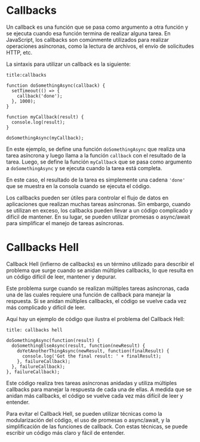 # Callbacks

Un callback es una función que se pasa como argumento a otra función y se ejecuta cuando esa función termina de realizar alguna tarea. En JavaScript, los callbacks son comúnmente utilizados para realizar operaciones asíncronas, como la lectura de archivos, el envío de solicitudes HTTP, etc.

La sintaxis para utilizar un callback es la siguiente:

```ad-note
title:callbacks
```
```
function doSomethingAsync(callback) {
  setTimeout(() => {
    callback('done');
  }, 1000);
}

function myCallback(result) {
  console.log(result);
}

doSomethingAsync(myCallback);
```

En este ejemplo, se define una función `doSomethingAsync` que realiza una tarea asíncrona y luego llama a la función `callback` con el resultado de la tarea. Luego, se define la función `myCallback` que se pasa como argumento a `doSomethingAsync` y se ejecuta cuando la tarea está completa.

En este caso, el resultado de la tarea es simplemente una cadena `'done'` que se muestra en la consola cuando se ejecuta el código.

Los callbacks pueden ser útiles para controlar el flujo de datos en aplicaciones que realizan muchas tareas asíncronas. Sin embargo, cuando se utilizan en exceso, los callbacks pueden llevar a un código complicado y difícil de mantener. En su lugar, se pueden utilizar promesas o async/await para simplificar el manejo de tareas asíncronas.

# Callbacks Hell

Callback Hell (infierno de callbacks) es un término utilizado para describir el problema que surge cuando se anidan múltiples callbacks, lo que resulta en un código difícil de leer, mantener y depurar.

Este problema surge cuando se realizan múltiples tareas asíncronas, cada una de las cuales requiere una función de callback para manejar la respuesta. Si se anidan múltiples callbacks, el código se vuelve cada vez más complicado y difícil de leer.

Aquí hay un ejemplo de código que ilustra el problema del Callback Hell:

```ad-note
title: callbacks hell
```
```
doSomethingAsync(function(result) {
  doSomethingElseAsync(result, function(newResult) {
    doYetAnotherThingAsync(newResult, function(finalResult) {
      console.log('Got the final result: ' + finalResult);
    }, failureCallback);
  }, failureCallback);
}, failureCallback);
```

Este código realiza tres tareas asíncronas anidadas y utiliza múltiples callbacks para manejar la respuesta de cada una de ellas. A medida que se anidan más callbacks, el código se vuelve cada vez más difícil de leer y entender.

Para evitar el Callback Hell, se pueden utilizar técnicas como la modularización del código, el uso de promesas o async/await, y la simplificación de las funciones de callback. Con estas técnicas, se puede escribir un código más claro y fácil de entender.





